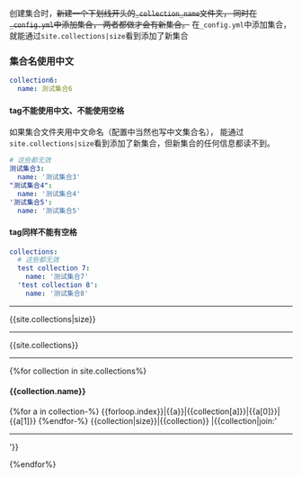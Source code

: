 创建集合时，~~新建一个下划线开头的`_collection_name`文件夹，
同时在`_config.yml`中添加集合，
两者都做才会有新集合。~~
在`_config.yml`中添加集合，就能通过`site.collections|size`看到添加了新集合

### 集合名使用中文
```yaml
collection6:
  name: 测试集合6
```
#### tag不能使用中文、不能使用空格
如果集合文件夹用中文命名（配置中当然也写中文集合名），
能通过`site.collections|size`看到添加了新集合，但新集合的任何信息都读不到。
```yaml
# 这些都无效
测试集合3:
  name: '测试集合3'
"测试集合4":
  name: '测试集合4'
'测试集合5':
  name: '测试集合5'
```

#### tag同样不能有空格
```yaml
collections:
  # 这些都无效
  test collection 7:
    name: '测试集合7'
  'test collection 8':
    name: '测试集合8'
```

---
{{site.collections|size}}

---
{{site.collections}}

---
{%for collection in site.collections%}
#### {{collection.name}}

{%for a in collection-%}
{{forloop.index}}|{{a}}|{{collection[a]}}|{{a[0]}}|{{a[1]}}
{%endfor-%}
{{collection|size}}|{{collection}}
|{{collection|join:'<hr>'}}

{%endfor%}
